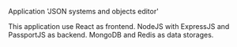 Application 'JSON systems and objects editor'

This application use React as frontend.
NodeJS with ExpressJS and PassportJS as backend.
MongoDB and Redis as data storages.


